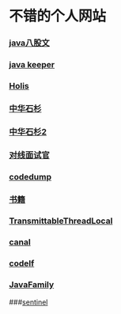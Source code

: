 # 不错的个人网站
### [java八股文](http://121.40.44.120/xyblog/find/22176.html)
### [java keeper](https://javakeeper.starfish.ink/data-management/Redis/Redis-MQ.html#_2-1-list-%E5%AE%9E%E7%8E%B0%E6%B6%88%E6%81%AF%E9%98%9F%E5%88%97)
### [Holis](https://www.hollischuang.com/)
### [中华石杉](https://gitee.com/shishan100)
### [中华石杉2](https://doocs.github.io/advanced-java/#/?id=%E4%BA%92%E8%81%94%E7%BD%91-java-%E5%B7%A5%E7%A8%8B%E5%B8%88%E8%BF%9B%E9%98%B6%E7%9F%A5%E8%AF%86%E5%AE%8C%E5%85%A8%E6%89%AB%E7%9B%B2)
### [对线面试官](http://javainterview.gitee.io/luffy/2021/08/19/01-Java%E5%9F%BA%E7%A1%80/04.%20%E5%8F%8D%E5%B0%84%E5%92%8C%E5%8A%A8%E6%80%81%E4%BB%A3%E7%90%86/)
### [codedump](https://www.codedump.info/post/20200122-series-pages/)
### [书籍](https://github.com/itdevbooks/pdf)


### [TransmittableThreadLocal](https://github.com/alibaba/transmittable-thread-local)
### [canal](https://github.com/alibaba/canal)

### [codelf](https://unbug.github.io/codelf/#)
### [JavaFamily](https://github.com/chenjiabing666/JavaFamily)

###[sentinel](https://github.com/alibaba/Sentinel/wiki/%E9%99%90%E6%B5%81---%E5%86%B7%E5%90%AF%E5%8A%A8)
